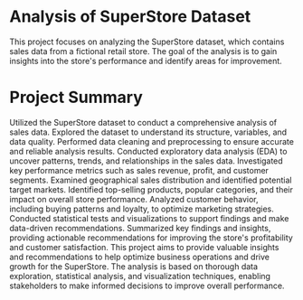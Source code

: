 # Analysis of SuperStore Dataset
This project focuses on analyzing the SuperStore dataset, which contains sales data from a fictional retail store. The goal of the analysis is to gain insights into the store's performance and identify areas for improvement.

# Project Summary
Utilized the SuperStore dataset to conduct a comprehensive analysis of sales data.
Explored the dataset to understand its structure, variables, and data quality.
Performed data cleaning and preprocessing to ensure accurate and reliable analysis results.
Conducted exploratory data analysis (EDA) to uncover patterns, trends, and relationships in the sales data.
Investigated key performance metrics such as sales revenue, profit, and customer segments.
Examined geographical sales distribution and identified potential target markets.
Identified top-selling products, popular categories, and their impact on overall store performance.
Analyzed customer behavior, including buying patterns and loyalty, to optimize marketing strategies.
Conducted statistical tests and visualizations to support findings and make data-driven recommendations.
Summarized key findings and insights, providing actionable recommendations for improving the store's profitability and customer satisfaction.
This project aims to provide valuable insights and recommendations to help optimize business operations and drive growth for the SuperStore. The analysis is based on thorough data exploration, statistical analysis, and visualization techniques, enabling stakeholders to make informed decisions to improve overall performance.
